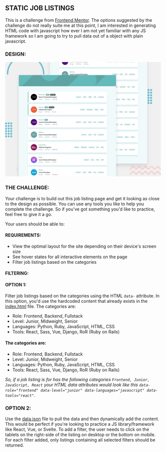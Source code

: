 ## STATIC JOB LISTINGS
This is a challenge from [Frontend Mentor](https://www.frontendmentor.io). The options suggested by the challenge do not really suite me at this point, I am interested in generating HTML code with javascript how ever I am not yet familiar with any JS framework so I am going to try to pull data out of a object with plain javascript.

### DESIGN:
![Design preview for the Job listings with filtering coding challenge](./design/desktop-preview.jpg)

### THE CHALLENGE:
Your challenge is to build out this job listing page and get it looking as close to the design as possible.
You can use any tools you like to help you complete the challenge. So if you've got something you'd like to practice, feel free to give it a go.

Your users should be able to:
#### REQUIREMENTS:
- View the optimal layout for the site depending on their device's screen size
- See hover states for all interactive elements on the page
- Filter job listings based on the categories

#### FILTERING:
#### OPTION 1:
Filter job listings based on the categories using the HTML `data-` attribute. In this option, you'd use the hardcoded content that already exists in the [index.html](./index.html) file.
The categories are:
- Role: Frontend, Backend, Fullstack
- Level: Junior, Midweight, Senior
- Languages: Python, Ruby, JavaScript, HTML, CSS
- Tools: React, Sass, Vue, Django, RoR (Ruby on Rails)
#### The categories are:
- Role: Frontend, Backend, Fullstack
- Level: Junior, Midweight, Senior
- Languages: Python, Ruby, JavaScript, HTML, CSS
- Tools: React, Sass, Vue, Django, RoR (Ruby on Rails)

<em>So, if a job listing is for has the following categories `Frontend, Junior, JavaScript, React` your HTML data attributes would look like this `data-role="frontend" data-level="junior" data-languages="javascript" data-tools="react"`.</em>

### OPTION 2:
Use the [data.json](./js/data.json) file to pull the data and then dynamically add the content. This would be perfect if you're looking to practice a JS library/framework like React, Vue, or Svelte.
To add a filter, the user needs to click on the tablets on the right-side of the listing on desktop or the bottom on mobile. For each filter added, only listings containing all selected filters should be returned.

